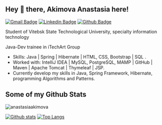 ## Hey 👋 there, Akimova Anastasia here! 
[![Gmail Badge](https://img.shields.io/badge/-anastasiyaaki171@gmail.com-c14438?style=flat&logo=Gmail&logoColor=white&link=mailto:anastasiyaaki171@gmail.com)](mailto:anastasiyaaki171@gmail.com) 
[![Linkedin Badge](https://img.shields.io/badge/-anastasiaakimova0-0072b1?style=flat&logo=Linkedin&logoColor=white&link=https://www.linkedin.com/in/anastasiaakimova0/)](https://www.linkedin.com/in/anastasiaakimova0/)   [![Github Badge](https://img.shields.io/badge/-anastasiaakimova-grey?style=flat&logo=github&logoColor=white&link=https://github.com/anastasiaakimova/)](https://www.github.com/anastasiaakimova/) <p align='left'>Student of Vitebsk State Technological University, specialty information technology</p>
<p>
Java-Dev trainee in iTechArt Group</p>


- Skills: Java | Spring | Hibernate | HTML, CSS, Bootstrap | SQL .
- Worked with: IntelliJ IDEA | MySQL, PostgreSQL, MAMP | GitHub | Maven | Apache Tomcat | Thymeleaf | JSP.
- Currently develop my skills in Java, Spring Framework, Hibernate, programming Algorithms and Patterns.

## Some of my Github Stats
<p align=left> <img src=https://komarev.com/ghpvc/?username=anastasiaakimova alt=anastasiaakimova /> </p>

[![Github stats](https://github-readme-stats.vercel.app/api?username=anastasiaakimova&show_icons=true&include_all_commits=true)](https://github.com/anastasiaakimova/github-readme-stats)
[![Top Langs](https://github-readme-stats.vercel.app/api/top-langs/?username=anastasiaakimova&layout=compact)](https://github.com/anastasiaakimova/github-readme-stats)
